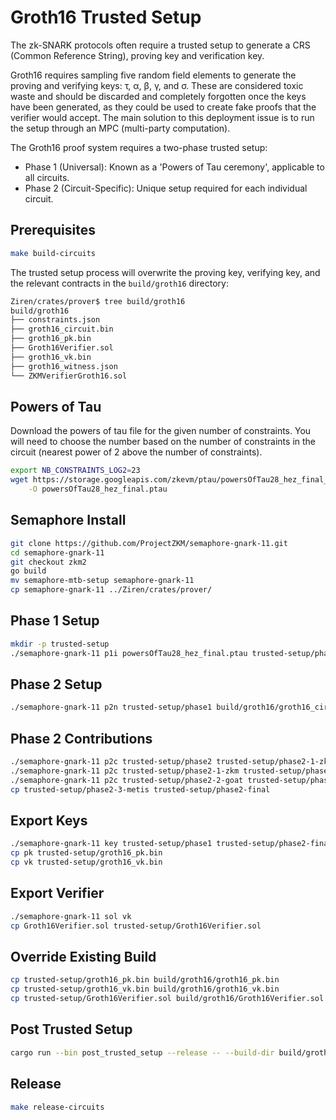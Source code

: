 # Groth16 Trusted Setup

The zk-SNARK protocols often require a trusted setup to generate a CRS (Common Reference String), proving key and verification key.

Groth16 requires sampling five random field elements to generate the proving and verifying keys: τ, α, β, γ, and σ. These are considered toxic waste and should be discarded and completely forgotten once the keys have been generated, as they could be used to create fake proofs that the verifier would accept. The main solution to this deployment issue is to run the setup through an MPC (multi-party computation).

The Groth16 proof system requires a two-phase trusted setup:
- Phase 1 (Universal): Known as a 'Powers of Tau ceremony', applicable to all circuits.
- Phase 2 (Circuit-Specific): Unique setup required for each individual circuit.

## Prerequisites

```bash
make build-circuits
```

The trusted setup process will overwrite the proving key, verifying key, and the relevant
contracts in the `build/groth16` directory:

```bash
Ziren/crates/prover$ tree build/groth16
build/groth16
├── constraints.json
├── groth16_circuit.bin
├── groth16_pk.bin
├── Groth16Verifier.sol
├── groth16_vk.bin
├── groth16_witness.json
└── ZKMVerifierGroth16.sol
```

## Powers of Tau

Download the powers of tau file for the given number of constraints. You will need to choose the 
number based on the number of constraints in the circuit (nearest power of 2 above the number of constraints).

```bash
export NB_CONSTRAINTS_LOG2=23
wget https://storage.googleapis.com/zkevm/ptau/powersOfTau28_hez_final_${NB_CONSTRAINTS_LOG2}.ptau \
    -O powersOfTau28_hez_final.ptau
```

## Semaphore Install

```bash
git clone https://github.com/ProjectZKM/semaphore-gnark-11.git
cd semaphore-gnark-11
git checkout zkm2
go build
mv semaphore-mtb-setup semaphore-gnark-11
cp semaphore-gnark-11 ../Ziren/crates/prover/
```

## Phase 1 Setup

```bash
mkdir -p trusted-setup
./semaphore-gnark-11 p1i powersOfTau28_hez_final.ptau trusted-setup/phase1
```

## Phase 2 Setup

```bash
./semaphore-gnark-11 p2n trusted-setup/phase1 build/groth16/groth16_circuit.bin trusted-setup/phase2 trusted-setup/evals
```

## Phase 2 Contributions

```bash
./semaphore-gnark-11 p2c trusted-setup/phase2 trusted-setup/phase2-1-zkm
./semaphore-gnark-11 p2c trusted-setup/phase2-1-zkm trusted-setup/phase2-2-goat
./semaphore-gnark-11 p2c trusted-setup/phase2-2-goat trusted-setup/phase2-3-metis
cp trusted-setup/phase2-3-metis trusted-setup/phase2-final
```

## Export Keys

```bash
./semaphore-gnark-11 key trusted-setup/phase1 trusted-setup/phase2-final trusted-setup/evals build/groth16/groth16_circuit.bin
cp pk trusted-setup/groth16_pk.bin
cp vk trusted-setup/groth16_vk.bin
```

## Export Verifier

```bash
./semaphore-gnark-11 sol vk
cp Groth16Verifier.sol trusted-setup/Groth16Verifier.sol
```

## Override Existing Build

```bash
cp trusted-setup/groth16_pk.bin build/groth16/groth16_pk.bin
cp trusted-setup/groth16_vk.bin build/groth16/groth16_vk.bin
cp trusted-setup/Groth16Verifier.sol build/groth16/Groth16Verifier.sol
```

## Post Trusted Setup

```bash
cargo run --bin post_trusted_setup --release -- --build-dir build/groth16
```

## Release

```bash
make release-circuits
```
